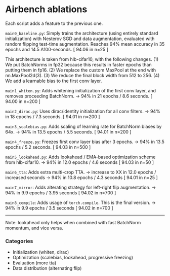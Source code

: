 # Airbench ablations

Each script adds a feature to the previous one.

`main0_baseline.py`: Simply trains the architecture (using entirely standard initialization) with
Nesterov SGD and data augmentation, evaluated with random flipping test-time augmentation.
Reaches 94% mean accuracy in 35 epochs and 14.5 A100-seconds. [ 94.06 in n=25 ]

This architecture is taken from hlb-cifar10, with the following changes. (1) We put BatchNorms in fp32
because this results in faster epochs than putting them in fp16. (2) We replace the custom MaxPool at
the end with nn.MaxPool2d(3). (3) We reduce the final block width from 512 to 256. (4) We add a
learnable bias to the first conv layer.

`main1_whiten.py`: Adds whitening initialization of the first conv layer, and removes proceeding BatchNorm.
-> 94% in 21 epochs / 8.6 seconds. [ 94.00 in n=200 ]

`main2_dirac.py`: Uses dirac/identity initialization for all conv filters.
-> 94% in 18 epochs / 7.3 seconds. [ 94.01 in n=200 ]

`main3_scalebias.py`: Adds scaling of learning rate for BatchNorm biases by 64x.
-> 94% in 13.5 epochs / 5.5 seconds. [ 94.01 in n=200 ]

`main4_freeze.py`: Freezes first conv layer bias after 3 epochs.
-> 94% in 13.5 epochs / 5.2 seconds. [ 94.03 in n=500 ]

`main5_lookahead.py`: Adds lookahead / EMA-based optimization scheme from hlb-cifar10.
-> 94% in 12.0 epochs / 4.6 seconds [ 94.03 in n=50 ]

`main6_tta`: Adds extra multi-crop TTA.
-> increase to XX in 12.0 epochs / increased seconds
-> 94% in 10.8 epochs / 4.3 seconds [ 94.01 in n=25 ]

`main7_mirror`: Adds alterating strategy for left-right flip augmentation.
-> 94% in 9.9 epochs / 3.95 seconds [ 94.02 in n=700 ]

`main8_compile`: Adds usage of `torch.compile`. This is the final version.
-> 94% in 9.9 epochs / 3.5 seconds [ 94.02 in n=700 ]


---
Note: lookahead only helps when combined with fast BatchNorm momentum, and vice versa.

### Categories
* Initialization (whiten, dirac)
* Optimization (scalebias, lookahead, progressive freezing)
* Evaluation (more tta)
* Data distribution (alternating flip)

